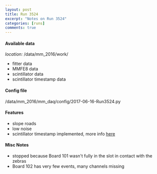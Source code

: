 ```yaml
---
layout: post
title: Run 3524
excerpt: "Notes on Run 3524"
categories: [runs]
comments: true
---
```


#### Available data

*location:* /data/mm_2016/work/

* fitter data
* MMFE8 data
* scintillator data
* scintillator timestamp data

#### Config file

/data/mm_2016/mm_daq/config/2017-06-16-Run3524.py

#### Features

* slope roads
* low noise
* scintillator timestamp implemented, more info [here](scint-tp)

#### Misc Notes

* stopped because Board 101 wasn't fully in the slot in contact with the zebras
* Board 102 has very few events, many channels missing